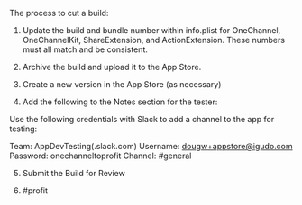 The process to cut a build:

1) Update the build and bundle number within info.plist for OneChannel, OneChannelKit, ShareExtension, and ActionExtension. These numbers must all match and be consistent.

2) Archive the build and upload it to the App Store.

3) Create a new version in the App Store (as necessary)

4) Add the following to the Notes section for the tester:

Use the following credentials with Slack to add a channel to the app for testing:

Team: AppDevTesting(.slack.com)
Username: dougw+appstore@igudo.com
Password: onechanneltoprofit
Channel: #general

5) Submit the Build for Review

6) #profit